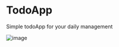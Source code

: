# TodoApp

Simple todoApp for your daily management

![image](https://github.com/user-attachments/assets/205e252c-cc22-4b3a-aff9-9be7e7260dcd)
